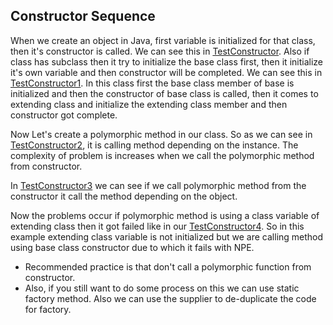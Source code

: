 ## Constructor Sequence
When we create an object in Java, first variable is initialized for that class, then it's constructor is called. We
can see this in [TestConstructor](src/main/java/com/example1/TestConstructor.java). Also if class has subclass
then it try to initialize the base class first, then it initialize it's own variable and then constructor will be
completed. We can see this in [TestConstructor1](src/main/java/com/example1/TestConstructor1.java). In this class
first the base class member of base is initialized and then the constructor of base class is called, then it comes
to extending class and initialize the extending class member and then constructor got complete.

Now Let's create a polymorphic method in our class. So as we can see in  
[TestConstructor2](src/main/java/com/example1/TestConstructor2.java), it is calling method depending on the instance.
The complexity of problem is increases when we call the polymorphic method from constructor. 

In [TestConstructor3](src/main/java/com/example1/TestConstructor3.java) we can see if we call polymorphic method from
the constructor it call the method depending on the object. 

Now the problems occur if polymorphic method is using
a class variable of extending class then it got failed like in our 
[TestConstructor4](src/main/java/com/example1/TestConstructor4.java). So in this example extending class variable is not
initialized but we are calling method using base class constructor due to which it fails with NPE.

* Recommended practice is that don't call a polymorphic function from constructor.
* Also, if you still want to do some process on this we can use static factory method. Also we can use the supplier to
de-duplicate the code for factory.

